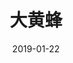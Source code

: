 ---
title: '大黄蜂'
date: '2019-01-22'
price: '25.0'
theaters: ['北京大学百周年纪念讲堂']
seat: ['2-11']
remark: ['3D']
---
